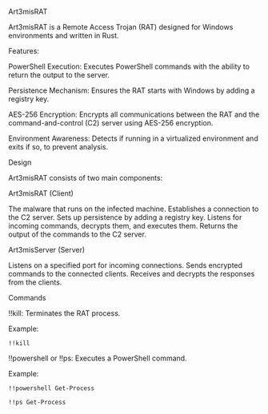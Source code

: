 Art3misRAT

Art3misRAT is a Remote Access Trojan (RAT) designed for Windows environments and written in Rust.

Features:

PowerShell Execution: Executes PowerShell commands with the ability to return the output to the server.

Persistence Mechanism: Ensures the RAT starts with Windows by adding a registry key.

AES-256 Encryption: Encrypts all communications between the RAT and the command-and-control (C2) server using AES-256 encryption.

Environment Awareness: Detects if running in a virtualized environment and exits if so, to prevent analysis.

Design

Art3misRAT consists of two main components:


Art3misRAT (Client)

The malware that runs on the infected machine.
Establishes a connection to the C2 server.
Sets up persistence by adding a registry key.
Listens for incoming commands, decrypts them, and executes them.
Returns the output of the commands to the C2 server.

Art3misServer (Server)

Listens on a specified port for incoming connections.
Sends encrypted commands to the connected clients.
Receives and decrypts the responses from the clients.
    
Commands

!!kill: Terminates the RAT process.

Example:

    !!kill
    
!!powershell or !!ps: Executes a PowerShell command.

Example: 

    !!powershell Get-Process

    !!ps Get-Process
